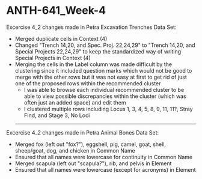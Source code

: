 # ANTH-641_Week-4
Excercise 4_2 changes made in Petra Excavation Trenches Data Set:
* Merged duplicate cells in Context (4)
* Changed "Trench 14,20, and Spec. Proj. 22,24,29" to "Trench 14,20, and Special Projects 22,24,29" to keep the standardized way of writing Special Projects in Context (4)
* Merging the cells in the Label column was made difficult by the clustering since it included question marks which would not be good to merge with the other rows but it was not easy at first to get rid of just one of the proposed rows within the recommended cluster
  * I was able to browse each individual recommended cluster to be able to view possible discrepancies within the cluster (which was often just an added space) and edit them
  * I clustered multiple rows including Locus 1, 3, 4, 5, 8, 9, 11, 11?, Stray Find, and Stage 3, No Loci
  ---
Excercise 4_2 changes made in Petra Animal Bones Data Set:
* Merged fox (left out "fox?"), eggshell, pig, camel, goat, shell, sheep/goat, dog, and chicken in Common Name
* Ensured that all names were lowercase for continuity in Common Name
* Merged scapula (left out "scapula?"), rib, and pelvis in Element
* Ensured that all names were lowercase (except for acronyms) in Element
